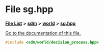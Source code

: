 
# File sg.hpp

[**File List**](files.md) **>** [**sdm**](dir_ae1b8d8c3d2627954ba53c22978558f0.md) **>** [**world**](dir_414fa79a2aeb4aba632c04a0d3a53fff.md) **>** [**sg.hpp**](sg_8hpp.md)

[Go to the documentation of this file.](sg_8hpp.md) 


````cpp
#include <sdm/world/decision_process.hpp>
````

